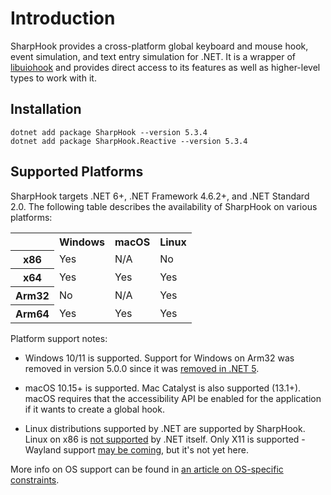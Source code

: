 # Introduction

SharpHook provides a cross-platform global keyboard and mouse hook, event simulation, and text entry simulation for
.NET. It is a wrapper of [libuiohook](https://github.com/TolikPylypchuk/libuiohook) and provides direct access to its
features as well as higher-level types to work with it.

## Installation

```
dotnet add package SharpHook --version 5.3.4
dotnet add package SharpHook.Reactive --version 5.3.4
```

## Supported Platforms

SharpHook targets .NET 6+, .NET Framework 4.6.2+, and .NET Standard 2.0. The following table describes
the availability of SharpHook on various platforms:

<table>
  <tr>
    <th></th>
    <th>Windows</th>
    <th>macOS</th>
    <th>Linux</th>
  </tr>
  <tr>
    <th>x86</th>
    <td>Yes</td>
    <td>N/A</td>
    <td>No</td>
  </tr>
  <tr>
    <th>x64</th>
    <td>Yes</td>
    <td>Yes</td>
    <td>Yes</td>
  </tr>
  <tr>
    <th>Arm32</th>
    <td>No</td>
    <td>N/A</td>
    <td>Yes</td>
  </tr>
  <tr>
    <th>Arm64</th>
    <td>Yes</td>
    <td>Yes</td>
    <td>Yes</td>
  </tr>
</table>

Platform support notes:

- Windows 10/11 is supported. Support for Windows on Arm32 was removed in version 5.0.0 since it was
[removed in .NET 5](https://github.com/dotnet/core/blob/main/release-notes/5.0/5.0-supported-os.md).

- macOS 10.15+ is supported. Mac Catalyst is also supported (13.1+). macOS requires that the accessibility API be
enabled for the application if it wants to create a global hook.

- Linux distributions supported by .NET are supported by SharpHook. Linux on x86 is
[not supported](https://github.com/dotnet/runtime/issues/7335) by .NET itself. Only X11 is supported - Wayland support
[may be coming](https://github.com/kwhat/libuiohook/issues/100), but it's not yet here.

More info on OS support can be found in [an article on OS-specific constraints](articles/os-constraints.md).

